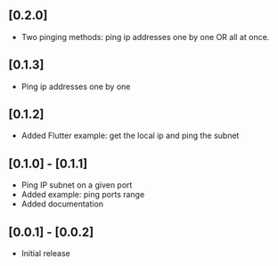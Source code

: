 ## [0.2.0]
* Two pinging methods: ping ip addresses one by one OR all at once.

## [0.1.3]
* Ping ip addresses one by one

## [0.1.2]
* Added Flutter example: get the local ip and ping the subnet

## [0.1.0] - [0.1.1] 
* Ping IP subnet on a given port
* Added example: ping ports range
* Added documentation

## [0.0.1] - [0.0.2] 

* Initial release